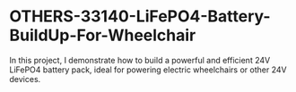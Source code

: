 # OTHERS-33140-LiFePO4-Battery-BuildUp-For-Wheelchair
In this project, I demonstrate how to build a powerful and efficient 24V LiFePO4 battery pack, ideal for powering electric wheelchairs or other 24V devices.

